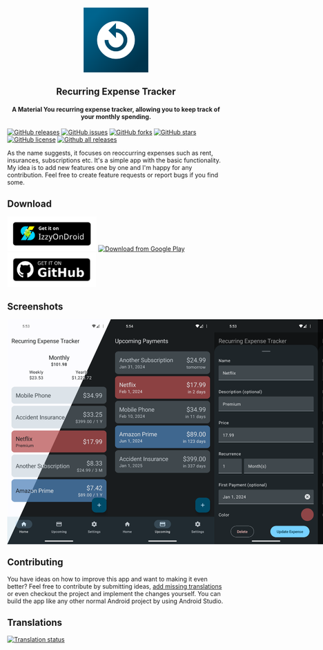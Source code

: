 <p align="center"><img src="fastlane/metadata/android/en-US/images/icon.png" width="150"></p> 
<h2 align="center"><b>Recurring Expense Tracker</b></h2>
<h4 align="center">A Material You recurring expense tracker, allowing you to keep track of your monthly spending.
</h4>

[![GitHub releases](https://img.shields.io/github/release/DennisBauer/RecurringExpenseTracker?style=for-the-badge)](https://github.com/DennisBauer/RecurringExpenseTracker/releases/latest)
[![GitHub issues](https://img.shields.io/github/issues/DennisBauer/RecurringExpenseTracker?style=for-the-badge)](https://github.com/DennisBauer/RecurringExpenseTracker/issues)
[![GitHub forks](https://img.shields.io/github/forks/DennisBauer/RecurringExpenseTracker?style=for-the-badge)](https://github.com/DennisBauer/RecurringExpenseTracker/network)
[![GitHub stars](https://img.shields.io/github/stars/DennisBauer/RecurringExpenseTracker?style=for-the-badge)](https://github.com/DennisBauer/RecurringExpenseTracker/stargazers)
[![GitHub license](https://img.shields.io/github/license/DennisBauer/RecurringExpenseTracker?style=for-the-badge)](https://github.com/DennisBauer/RecurringExpenseTracker/blob/main/LICENSE)
[![Github all releases](https://img.shields.io/github/downloads/DennisBauer/RecurringExpenseTracker/total.svg?style=for-the-badge)](https://github.com/DennisBauer/RecurringExpenseTracker/releases)

As the name suggests, it focuses on reoccurring expenses such as rent, insurances, subscriptions etc.
It's a simple app with the basic functionality. My idea is to add new features one by one and I'm happy for any contribution. Feel free to create feature requests or report bugs if you find some.

## Download

[<img src="assets/IzzyOnDroid.png"
     alt="Get it on IzzyOnDroid"
     height="80">](https://apt.izzysoft.de/fdroid/index/apk/de.dbauer.expensetracker)
[<img src="https://play.google.com/intl/en_us/badges/static/images/badges/en_badge_web_generic.png"
     alt="Download from Google Play"
     height="80">](https://play.google.com/store/apps/details?id=de.dbauer.expensetracker)
[<img src="assets/get-it-on-github.png"
     alt="Download from GitHub"
     height="80">](https://github.com/DennisBauer/RecurringExpenseTracker/releases/latest)

## Screenshots
<div style="display:flex">
<img src="fastlane/metadata/android/en-US/images/phoneScreenshots/01.png" width="240"/>
<img src="fastlane/metadata/android/en-US/images/phoneScreenshots/02.png" width="240"/>
<img src="fastlane/metadata/android/en-US/images/phoneScreenshots/03.png" width="240"/>
<img src="fastlane/metadata/android/en-US/images/phoneScreenshots/04.png" width="240"/>
<img src="fastlane/metadata/android/en-US/images/phoneScreenshots/05.png" width="240"/>
<img src="fastlane/metadata/android/en-US/images/phoneScreenshots/06.png" width="240"/>
</div>

## Contributing
You have ideas on how to improve this app and want to making it even better?
Feel free to contribute by submitting ideas, <a href="https://hosted.weblate.org/engage/recurringexpensetracker/">add missing translations</a> or even checkout the project and implement the changes yourself. You can build the app like any other normal Android project by using Android Studio.

## Translations
<a href="https://hosted.weblate.org/engage/recurringexpensetracker/">
<img src="https://hosted.weblate.org/widget/recurringexpensetracker/recurringexpensetracker/287x66-white.png" alt="Translation status" />
</a>